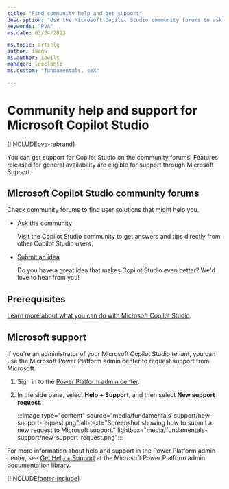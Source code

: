 ```yaml
---
title: "Find community help and get support"
description: "Use the Microsoft Copilot Studio community forums to ask and get help and trips and ideas, or get support directly from Microsoft."
keywords: "PVA"
ms.date: 03/24/2023

ms.topic: article
author: iaanw
ms.author: iawilt
manager: leeclontz
ms.custom: "fundamentals, ceX"

---
```


# Community help and support for Microsoft Copilot Studio

[!INCLUDE[pva-rebrand](includes/pva-rebrand.md)]

You can get support for Copilot Studio on the community forums. Features released for general availability are eligible for support through Microsoft Support.

## Microsoft Copilot Studio community forums

Check community forums to find user solutions that might help you.

- [Ask the community](https://go.microsoft.com/fwlink/?linkid=2058639)

    Visit the Copilot Studio community to get answers and tips directly from other Copilot Studio users.

- [Submit an idea](https://go.microsoft.com/fwlink/?linkid=2064961)

   Do you have a great idea that makes Copilot Studio even better? We'd love to hear from you!

## Prerequisites

[Learn more about what you can do with Microsoft Copilot Studio](fundamentals-what-is-power-virtual-agents.md).

## Microsoft support

If you're an administrator of your Microsoft Copilot Studio tenant, you can use the Microsoft Power Platform admin center to request support from Microsoft.

1. Sign in to the [Power Platform admin center](https://admin.powerplatform.microsoft.com/).

1. In the side pane, select **Help + Support**, and then select **New support request**.

   :::image type="content" source="media/fundamentals-support/new-support-request.png" alt-text="Screenshot showing how to submit a new request to Microsoft support." lightbox="media/fundamentals-support/new-support-request.png":::

For more information about help and support in the Power Platform admin center, see [Get Help + Support](/power-platform/admin/get-help-support) at the Microsoft Power Platform admin documentation library.

[!INCLUDE[footer-include](includes/footer-banner.md)]
